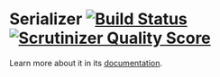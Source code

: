 Serializer [![Build Status](https://travis-ci.org/schmittjoh/serializer.svg?branch=master)](https://travis-ci.org/schmittjoh/serializer) [![Scrutinizer Quality Score](https://scrutinizer-ci.com/g/schmittjoh/serializer/badges/quality-score.png?s=189df68e00c75d3fe155bc0da0b53b53709a9895)](https://scrutinizer-ci.com/g/schmittjoh/serializer/)
==========

Learn more about it in its [documentation](http://jmsyst.com/libs/serializer).
